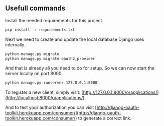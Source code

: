 ## Usefull commands

Install the needed requirements for this project.
````bash
pip install -r requirements.txt
````

Next we need to create and update the local database Django uses internally.
````bash
python manage.py migrate
python manage.py migrate oauth2_provider
````

And that is already all you need to do for setup. So we can now 
start the server locally on port 8000.
````bash
python manage.py runserver 127.0.0.1:8000
````

To register a new client, simply visit: [http://127.0.0.1:8000/o/applications/](http://localhost:8000/o/applications/).

And to test your authorization you can visit [http://django-oauth-toolkit.herokuapp.com/consumer/](http://django-oauth-toolkit.herokuapp.com/consumer/)
to generate a correct link.